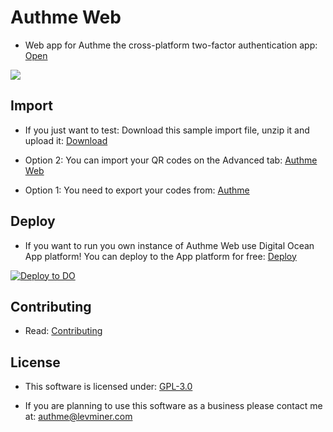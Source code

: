 # Authme Web

-   Web app for Authme the cross-platform two-factor authentication app: [Open](https://web.authme.levminer.com)

<img src="https://raw.githubusercontent.com/Levminer/authme-web/main/img/screenshot.png?raw=true">

## Import

-   If you just want to test: Download this sample import file, unzip it and upload it: [Download](https://github.com/Levminer/authme/blob/main/sample/authme_import_sample.zip?raw=true)

-   Option 2: You can import your QR codes on the Advanced tab: [Authme Web](https://web.authme.levminer.com)

-   Option 1: You need to export your codes from: [Authme](https://github.com/Levminer/authme)

## Deploy

-   If you want to run you own instance of Authme Web use Digital Ocean App platform! You can deploy to the App platform for free: [Deploy](https://www.digitalocean.com/products/app-platform/)

[![Deploy to DO](https://www.deploytodo.com/do-btn-blue.svg)](https://cloud.digitalocean.com/apps/new?repo=https://github.com/Levminer/authme-web/tree/main&refcode=fa33fd8b5406)

## Contributing

-   Read: [Contributing](https://github.com/Levminer/authme-web/blob/main/.github/CONTRIBUTING.md)

## License

-   This software is licensed under: [GPL-3.0](https://github.com/Levminer/authme-web/blob/main/LICENSE.md)

-   If you are planning to use this software as a business please contact me at: <authme@levminer.com>
